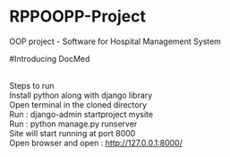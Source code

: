 # RPPOOPP-Project
OOP project - Software for Hospital Management System

#Introducing DocMed

<br>Steps to run
<br>Install python along with django library
<br>Open terminal in the cloned directory
<br>Run : django-admin startproject mysite
<br>Run : python manage.py runserver
<br>Site will start running at port 8000
<br>Open browser and open : http://127.0.0.1:8000/
